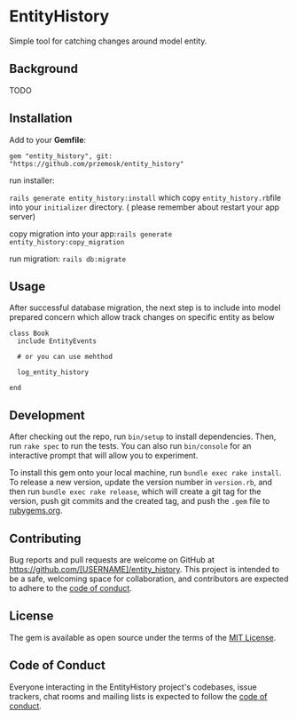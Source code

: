 # EntityHistory

Simple tool for catching changes around model entity.

## Background

TODO

## Installation

Add to your **Gemfile**:

`gem "entity_history", git: "https://github.com/przemosk/entity_history"`

run installer:

`rails generate entity_history:install`
which copy `entity_history.rb`file into your `initializer` directory. ( please remember about restart your app server)

copy migration into your app:`rails generate entity_history:copy_migration`

run migration: `rails db:migrate`


## Usage

After successful database migration, the next step is to include into model prepared concern which allow track changes on specific entity as below

```
class Book
  include EntityEvents

  # or you can use mehthod

  log_entity_history

end
```

## Development

After checking out the repo, run `bin/setup` to install dependencies. Then, run `rake spec` to run the tests. You can also run `bin/console` for an interactive prompt that will allow you to experiment.

To install this gem onto your local machine, run `bundle exec rake install`. To release a new version, update the version number in `version.rb`, and then run `bundle exec rake release`, which will create a git tag for the version, push git commits and the created tag, and push the `.gem` file to [rubygems.org](https://rubygems.org).

## Contributing

Bug reports and pull requests are welcome on GitHub at https://github.com/[USERNAME]/entity_history. This project is intended to be a safe, welcoming space for collaboration, and contributors are expected to adhere to the [code of conduct](https://github.com/[USERNAME]/entity_history/blob/main/CODE_OF_CONDUCT.md).

## License

The gem is available as open source under the terms of the [MIT License](https://opensource.org/licenses/MIT).

## Code of Conduct

Everyone interacting in the EntityHistory project's codebases, issue trackers, chat rooms and mailing lists is expected to follow the [code of conduct](https://github.com/[USERNAME]/entity_history/blob/main/CODE_OF_CONDUCT.md).
